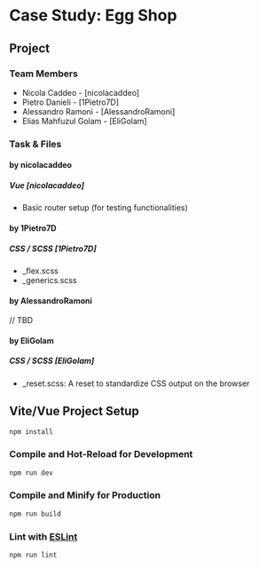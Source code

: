 # Case Study: Egg Shop

## Project

### Team Members

* Nicola Caddeo - [nicolacaddeo]
* Pietro Danieli - [1Pietro7D]
* Alessandro Ramoni - [AlessandroRamoni]
* Elias Mahfuzul Golam - [EliGolam]

### Task & Files

#### by nicolacaddeo

##### Vue [nicolacaddeo]

* Basic router setup (for testing functionalities)

#### by 1Pietro7D

##### CSS / SCSS [1Pietro7D]

* _flex.scss
* _generics.scss

#### by AlessandroRamoni

// TBD

#### by EliGolam

##### CSS / SCSS [EliGolam]

* _reset.scss: A reset to standardize CSS output on the browser

## Vite/Vue Project Setup

```sh
npm install
```

### Compile and Hot-Reload for Development

```sh
npm run dev
```

### Compile and Minify for Production

```sh
npm run build
```

### Lint with [ESLint](https://eslint.org/)

```sh
npm run lint
```
